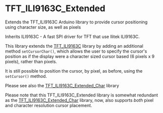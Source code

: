 # TFT_ILI9163C_Extended
Extends the TFT_ILI9163C Arduino library to provide cursor positioning using character size, as well as pixels

Inherits	ILI9163C - A fast SPI driver for TFT that use Ilitek ILI9163C.

This library extends the [TFT_ILI9163C](https://github.com/sumotoy/TFT_ILI9163C) library by adding an additional method `setCursorChar()`, which allows the user to specify the cursor's position as if the display were a character sized cursor based (6 pixels x 9 pixels), rather than pixels. 

It is still possible to position the cursor, by pixel, as before, using the `setCursor()` method.

Please see also the [TFT_ILI9163C_Extended_Char](https://github.com/greenonline/TFT_ILI9163C_Extended_Char) library

Please note that this TFT_ILI9163C_Extended library is somewhat redundant as the [TFT_ILI9163C_Extended_Char](https://github.com/greenonline/TFT_ILI9163C_Extended_Char) library, now, also supports *both* pixel and character resolution cursor placement.
